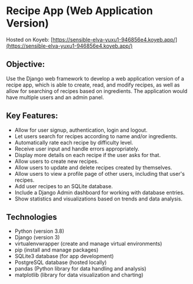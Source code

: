# Recipe App (Web Application Version)

Hosted on Koyeb: [https://sensible-elva-yuxu1-946856e4.koyeb.app/](https://sensible-elva-yuxu1-946856e4.koyeb.app/)

## Objective:
Use the Django web framework to develop a web application version of a recipe app, which is able to create, read, and modify recipes, as well as allow for searching of recipes based on ingredients. The application would have multiple users and an admin panel.

## Key Features:
* Allow for user signup, authentication, login and logout.
* Let users search for recipes according to name and/or ingredients.
* Automatically rate each recipe by difficulty level.
* Receive user input and handle errors appropriately.
* Display more details on each recipe if the user asks for that.
* Allow users to create new recipes.
* Allow users to update and delete recipes created by themselves.
* Allow users to view a profile page of other users, including that user's recipes.
* Add user recipes to an SQLite database.
* Include a Django Admin dashboard for working with database entries.
* Show statistics and visualizations based on trends and data analysis.

## Technologies
* Python (version 3.8)
* Django (version 3)
* virtualenvwrapper (create and manage virtual environments)
* pip (install and manage packages)
* SQLite3 database (for app development)
* PostgreSQL database (hosted locally)
* pandas (Python library for data handling and analysis)
* matplotlib (library for data visualization and charting)
